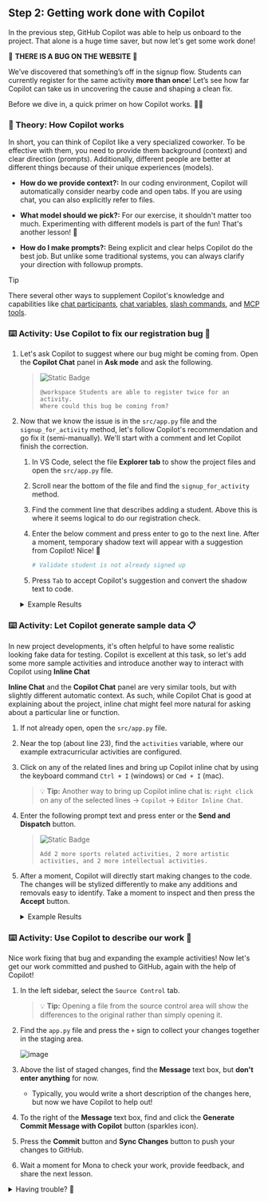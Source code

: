 ## Step 2: Getting work done with Copilot

In the previous step, GitHub Copilot was able to help us onboard to the project. That alone is a huge time saver, but now let's get some work done!

:bug: **THERE IS A BUG ON THE WEBSITE** :bug:

We’ve discovered that something’s off in the signup flow.
Students can currently register for the same activity **more than once**! Let’s see how far Copilot can take us in uncovering the cause and shaping a clean fix.

Before we dive in, a quick primer on how Copilot works. 🧑‍🚀

### 📖 Theory: How Copilot works

In short, you can think of Copilot like a very specialized coworker. To be effective with them, you need to provide them background (context) and clear direction (prompts). Additionally, different people are better at different things because of their unique experiences (models).

- **How do we provide context?:** In our coding environment, Copilot will automatically consider nearby code and open tabs. If you are using chat, you can also explicitly refer to files.

- **What model should we pick?:** For our exercise, it shouldn't matter too much. Experimenting with different models is part of the fun! That's another lesson! 🤖

- **How do I make prompts?:** Being explicit and clear helps Copilot do the best job. But unlike some traditional systems, you can always clarify your direction with followup prompts.

> [!TIP]
> There several other ways to supplement Copilot's knowledge and capabilities like [chat participants](https://docs.github.com/en/copilot/using-github-copilot/copilot-chat/github-copilot-chat-cheat-sheet?tool=vscode#chat-participants), [chat variables](https://docs.github.com/en/copilot/using-github-copilot/copilot-chat/github-copilot-chat-cheat-sheet?tool=vscode#chat-variables), [slash commands](https://docs.github.com/en/copilot/using-github-copilot/copilot-chat/github-copilot-chat-cheat-sheet?tool=vscode#slash-commands-1), and [MCP tools](https://code.visualstudio.com/docs/copilot/chat/mcp-servers).

### :keyboard: Activity: Use Copilot to fix our registration bug :bug:

1. Let's ask Copilot to suggest where our bug might be coming from. Open the **Copilot Chat** panel in **Ask mode** and ask the following.

   > ![Static Badge](https://img.shields.io/badge/-Prompt-text?style=social&logo=github%20copilot)
   >
   > ```prompt
   > @workspace Students are able to register twice for an activity.
   > Where could this bug be coming from?
   > ```

1. Now that we know the issue is in the `src/app.py` file and the `signup_for_activity` method, let's follow Copilot's recommendation and go fix it (semi-manually). We'll start with a comment and let Copilot finish the correction.

   1. In VS Code, select the file **Explorer tab** to show the project files and open the `src/app.py` file.

   1. Scroll near the bottom of the file and find the `signup_for_activity` method.

   1. Find the comment line that describes adding a student. Above this is where it seems logical to do our registration check.

   1. Enter the below comment and press enter to go to the next line. After a moment, temporary shadow text will appear with a suggestion from Copilot! Nice! :tada:

      ```python
      # Validate student is not already signed up
      ```

   1. Press `Tab` to accept Copilot's suggestion and convert the shadow text to code.

   <details>
   <summary>Example Results</summary><br/>

   Copilot is growing every day and may not always produce the same results. If you are unhappy with the suggestions, here is an example of a valid suggestion result we produced during the making of this exercise. You can use it to continue forward.

   ```python
   @app.post("/activities/{activity_name}/signup")
   def signup_for_activity(activity_name: str, email: str):
      """Sign up a student for an activity"""
      # Validate activity exists
      if activity_name not in activities:
         raise HTTPException(status_code=404, detail="Activity not found")

      # Get the activity
      activity = activities[activity_name]

      # Validate student is not already signed up
      if email in activity["participants"]:
        raise HTTPException(status_code=400, detail="Student is already signed up")

      # Add student
      activity["participants"].append(email)
      return {"message": f"Signed up {email} for {activity_name}"}
   ```

   </details>

### :keyboard: Activity: Let Copilot generate sample data 📋

In new project developments, it's often helpful to have some realistic looking fake data for testing. Copilot is excellent at this task, so let's add some more sample activities and introduce another way to interact with Copilot using **Inline Chat**

**Inline Chat** and the **Copilot Chat** panel are very similar tools, but with slightly different automatic context. As such, while Copilot Chat is good at explaining about the project, inline chat might feel more natural for asking about a particular line or function.

1. If not already open, open the `src/app.py` file.

1. Near the top (about line 23), find the `activities` variable, where our example extracurricular activities are configured.

1. Click on any of the related lines and bring up Copilot inline chat by using the keyboard command `Ctrl + I` (windows) or `Cmd + I` (mac).

   > 💡 **Tip:** Another way to bring up Copilot inline chat is: `right click` on any of the selected lines -> `Copilot` -> `Editor Inline Chat`.

1. Enter the following prompt text and press enter or the **Send and Dispatch** button.

   > ![Static Badge](https://img.shields.io/badge/-Prompt-text?style=social&logo=github%20copilot)
   >
   > ```prompt
   > Add 2 more sports related activities, 2 more artistic
   > activities, and 2 more intellectual activities.
   > ```

1. After a moment, Copilot will directly start making changes to the code. The changes will be stylized differently to make any additions and removals easy to identify. Take a moment to inspect and then press the **Accept** button.

   <details>
   <summary>Example Results</summary><br/>

   Copilot is growing every day and may not always produce the same results. If you are unhappy with the suggestions, here is an example result we produced during the making of this exercise. You can use it to continue forward, if having trouble.

   ```python
   # In-memory activity database
   activities = {
      "Chess Club": {
         "description": "Learn strategies and compete in chess tournaments",
         "schedule": "Fridays, 3:30 PM - 5:00 PM",
         "max_participants": 12,
         "participants": ["michael@mergington.edu", "daniel@mergington.edu"]
      },
      "Programming Class": {
         "description": "Learn programming fundamentals and build software projects",
         "schedule": "Tuesdays and Thursdays, 3:30 PM - 4:30 PM",
         "max_participants": 20,
         "participants": ["emma@mergington.edu", "sophia@mergington.edu"]
      },
      "Gym Class": {
         "description": "Physical education and sports activities",
         "schedule": "Mondays, Wednesdays, Fridays, 2:00 PM - 3:00 PM",
         "max_participants": 30,
         "participants": ["john@mergington.edu", "olivia@mergington.edu"]
      },
      "Basketball Team": {
         "description": "Competitive basketball training and games",
         "schedule": "Tuesdays and Thursdays, 4:00 PM - 6:00 PM",
         "max_participants": 15,
         "participants": []
      },
      "Swimming Club": {
         "description": "Swimming training and water sports",
         "schedule": "Mondays and Wednesdays, 3:30 PM - 5:00 PM",
         "max_participants": 20,
         "participants": []
      },
      "Art Studio": {
         "description": "Express creativity through painting and drawing",
         "schedule": "Wednesdays, 3:30 PM - 5:00 PM",
         "max_participants": 15,
         "participants": []
      },
      "Drama Club": {
         "description": "Theater arts and performance training",
         "schedule": "Tuesdays, 4:00 PM - 6:00 PM",
         "max_participants": 25,
         "participants": []
      },
      "Debate Team": {
         "description": "Learn public speaking and argumentation skills",
         "schedule": "Thursdays, 3:30 PM - 5:00 PM",
         "max_participants": 16,
         "participants": []
      },
      "Science Club": {
         "description": "Hands-on experiments and scientific exploration",
         "schedule": "Fridays, 3:30 PM - 5:00 PM",
         "max_participants": 20,
         "participants": []
      }
   }
   ```

   </details>

### :keyboard: Activity: Use Copilot to describe our work 💬

Nice work fixing that bug and expanding the example activities! Now let's get our work committed and pushed to GitHub, again with the help of Copilot!

1. In the left sidebar, select the `Source Control` tab.

   > 💡 **Tip:** Opening a file from the source control area will show the differences to the original rather than simply opening it.

1. Find the `app.py` file and press the `+` sign to collect your changes together in the staging area.

   ![image](https://github.com/user-attachments/assets/7d3daf4e-4125-4775-88a7-33251cd7293e)

1. Above the list of staged changes, find the **Message** text box, but **don't enter anything** for now.

   - Typically, you would write a short description of the changes here, but now we have Copilot to help out!

1. To the right of the **Message** text box, find and click the **Generate Commit Message with Copilot** button (sparkles icon).

1. Press the **Commit** button and **Sync Changes** button to push your changes to GitHub.

1. Wait a moment for Mona to check your work, provide feedback, and share the next lesson.

<details>
<summary>Having trouble? 🤷</summary><br/>

If you don't get feedback, here are some things to check:

- Make sure your pushed the `src/app.py` file changes to the branch `accelerate-with-copilot`.

</details>
